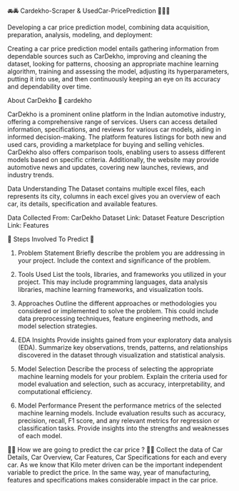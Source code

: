 🚘🚔 Cardekho-Scraper & UsedCar-PricePrediction 🚖🏋️‍♂️

Developing a car price prediction model, combining data acquisition, preparation, analysis, modeling, and deployment:

Creating a car price prediction model entails gathering information from dependable sources such as CarDekho, improving and cleaning the dataset, looking for patterns, choosing an appropriate machine learning algorithm, training and assessing the model, adjusting its hyperparameters, putting it into use, and then continuously keeping an eye on its accuracy and dependability over time.

About CarDekho 🤡
cardekho

CarDekho is a prominent online platform in the Indian automotive industry, offering a comprehensive range of services. Users can access detailed information, specifications, and reviews for various car models, aiding in informed decision-making. The platform features listings for both new and used cars, providing a marketplace for buying and selling vehicles. CarDekho also offers comparison tools, enabling users to assess different models based on specific criteria. Additionally, the website may provide automotive news and updates, covering new launches, reviews, and industry trends.

Data Understanding
The Dataset contains multiple excel files, each represents its city, columns in each excel gives you an overview of each car, its details, specification and available features.

Data Collected From: CarDekho
Dataset Link: Dataset
Feature Description Link: Features

🦿 Steps Involved To Predict 🦿
1. Problem Statement
Briefly describe the problem you are addressing in your project. Include the context and significance of the problem.

2. Tools Used
List the tools, libraries, and frameworks you utilized in your project. This may include programming languages, data analysis libraries, machine learning frameworks, and visualization tools.

3. Approaches
Outline the different approaches or methodologies you considered or implemented to solve the problem. This could include data preprocessing techniques, feature engineering methods, and model selection strategies.

4. EDA Insights
Provide insights gained from your exploratory data analysis (EDA). Summarize key observations, trends, patterns, and relationships discovered in the dataset through visualization and statistical analysis.

5. Model Selection
Describe the process of selecting the appropriate machine learning models for your problem. Explain the criteria used for model evaluation and selection, such as accuracy, interpretability, and computational efficiency.

6. Model Performance
Present the performance metrics of the selected machine learning models. Include evaluation results such as accuracy, precision, recall, F1 score, and any relevant metrics for regression or classification tasks. Provide insights into the strengths and weaknesses of each model.

🤷‍♂️ How we are going to predict the car price ? 🤷‍♀️
Collect the data of Car Details, Car Overview, Car Features, Car Specifications for each and every car. As we know that Kilo meter driven can be the important independent variable to predict the price. In the same way, year of manufacturing, features and specifications makes considerable impact in the car price.
